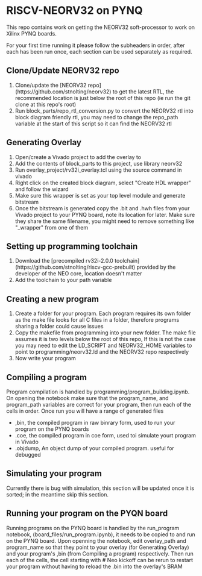 # RISCV-NEORV32 on PYNQ

This repo contains work on getting the NEORV32 soft-processor to work on Xilinx PYNQ boards.

For your first time running it please follow the subheaders in order, after each has been run once, each section can be used separately as required.

## Clone/Update NEORV32 repo
<ol>
<li>Clone/update the [NEORV32 repo](https://github.com/stnolting/neorv32) to get the latest RTL, the recommended location is just below the root of this repo (ie run the git clone at this repo's root)</li>
<li>Run block_parts/repo_rtl_conversion.py to convert the NEORV32 rtl into block diagram friendly rtl, you may need to change the repo_path variable at the start of this script so it can find  the NEORV32  rtl
</ol>

## Generating Overlay
<ol>
<li>Open/create a Vivado project to add the overlay to</li>
<li>Add the contents of block_parts to this project, use library neorv32</li>
<li>Run overlay_project/rv32i_overlay.tcl using the source command in vivado</li>
<li>Right click on the created block diagram, select "Create HDL wrapper" and follow the wizard</li>
<li>Make sure this wrapper is set as your top level module and generate bitstream</il>
<li>Once the bitstream is generated copy the .bit and .hwh files from your Vivado project to your PYNQ board, note its location for later.
Make sure they share the same filename, you might need to remove something like "_wrapper" from one of them</li>
</ol>

## Setting up programming toolchain
<ol>
<li>Download the [precompiled rv32i-2.0.0 toolchain](https://github.com/stnolting/riscv-gcc-prebuilt) provided by the developer of the NEO core, location doesn't matter</li>
<li>Add the toolchain to your path variable</li>
</ol>


## Creating a new program

<ol>
<li>Create a folder for your program.
Each program requires its own folder as the make file looks for all C files in a folder, therefore programs sharing a folder could cause issues</li>
<li>Copy the makefile from programming into your new folder. The make file assumes it is two levels below the root of this repo, If this is not the case you may need to edit the LD_SCRIPT and NEORV32_HOME variables to point to programming/neorv32.ld and the NEORV32 repo respectively</li>
<li>Now write your program</li>
</ol>

## Compiling a program

Program compilation is handled by programming/program_building.ipynb.
On opening the notebook make sure that the program_name, and program_path variables are correct for your program, then run each of the cells in order.
Once run you will have a range of generated files
<ul>
<li>,bin, the compiled program in raw binrary form, used to run your program on the PYNQ boards</li>
<li>.coe, the compiled program in coe form, used toi simulate yourt program in Vivado </li>
<li>.objdump, An object dump of your compiled program. useful for debugged</li>
</ul>

## Simulating your program

Currently there is bug with simulation, this section will be updated once it is sorted; in the meantime skip this section.

## Running your program on the PYQN board

Running programs on the PYNQ board is handled by the run_program notebook, (board_files/run_program.ipynb), it needs to be copied to and run on the PYNQ board.
Upon openning the notebook, edit overlay_path and program_name so that they point to your overlay (for Generating Overlay) and your program's ,bin (from Compiling a program) respectively.
Then run each of the cells, the cell starting with # Neo kickoff can be rerun to restart your program without having to reload the .bin into the overlay's BRAM
